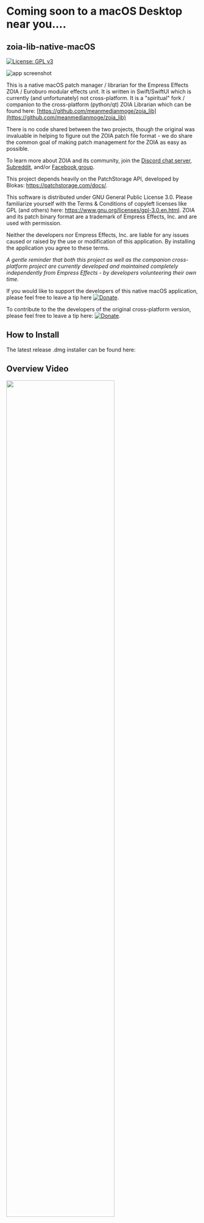# Coming soon to a macOS Desktop near you....



## zoia-lib-native-macOS

[![License: GPL v3](https://img.shields.io/badge/License-GPLv3-blue.svg)](https://www.gnu.org/licenses/gpl-3.0)


![app screenshot](/docs/app-screenshot.png?raw=true)

This is a native macOS patch manager / librarian for the Empress Effects ZOIA / Euroburo modular effects unit. It is written in Swift/SwiftUI which is currently (and unfortunately) not cross-platform. It is a "spiritual" fork / companion to the cross-platform (python/qt) ZOIA Librarian which can be found here: [https://github.com/meanmedianmoge/zoia_lib](https://github.com/meanmedianmoge/zoia_lib)

There is no code shared between the two projects, though the original was invaluable in helping to figure out the ZOIA patch file format - we do share the common goal of making patch management for the ZOIA as easy as possible.

To learn more about ZOIA and its community, join the [Discord chat server](https://discordapp.com/invite/HG5GesY),
[Subreddit](https://reddit.com/r/zoia), and/or [Facebook group](https://facebook.com/groups/EmpressZOIAUsers).

This project depends heavily on the PatchStorage API, developed by Blokas: https://patchstorage.com/docs/.

This software is distributed under GNU General Public License 3.0. Please familiarize yourself with the Terms & Conditions of copyleft licenses like GPL (and others) here: https://www.gnu.org/licenses/gpl-3.0.en.html. ZOIA and its patch binary format are a trademark of Empress Effects, Inc. and are used with permission.

Neither the developers nor Empress Effects, Inc. are liable for any issues caused or raised by the use or modification of this application. By installing the application you agree to these terms.

*A gentle reminder that both this project as well as the companion cross-platform project are currently developed and maintained completely independently from Empress Effects - by developers volunteering their own time.*

If you would like to support the developers of this native macOS application, please feel free to leave a tip here [![Donate](https://img.shields.io/badge/Donate-PayPal-blue.svg)](https://paypal.me/polymorphicranch?country.x=US&locale.x=en_US).

To contribute to the the developers of the original cross-platform version, please feel free to leave a tip here: [![Donate](https://img.shields.io/badge/Donate-PayPal-blue.svg)](https://www.paypal.com/cgi-bin/webscr?cmd=_donations&business=UUQ3SW5VMV3X4&currency_code=USD&source=url).


## How to Install
The latest release .dmg installer can be found here:

## Overview Video
[<img src="https://img.youtube.com/vi/4Q0BduQNcb4/maxresdefault.jpg" width="75%">](https://youtu.be/4Q0BduQNcb4)

## Developement Environment

This is a modern SwiftUI macOS native application. As such, it has some unfortunately hefty requirements (imposed by Apple not by the developers).

**This application requires Xcode >= 13.3 and macOS Monterey**


---------


## Documentation

A user guide with tips & tricks is available here [User Guide](/docs/macOS%20UserGuide.md)

Documentation of the ZOIA binary format as well as original testing and design documents for the original project from Empress Effects can be found in the docuements folder of the companion project here: https://github.com/meanmedianmoge/zoia_lib/tree/master/documentation

## Contributing
We welcome all contributions! If you want to see something added, 
either fork or clone the repo to get started. SwiftUI is currently a wild frontier / cutting edge technology from Apple, and as such, has bugs and quirks that require lots of trial and error. You have been warned. It is fun though.

## Authors
- Johnny Turpin
